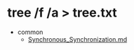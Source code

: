 # tree /f /a > tree.txt

- common
    - [Synchronous_Synchronization.md](laptrinh/common/Blocking_NonBlocking_IO_synchronized_Asynchronized.md)

